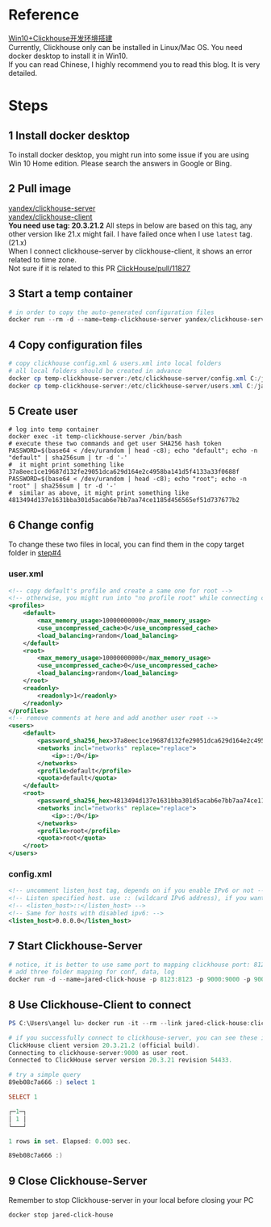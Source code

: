 # Reference
[Win10+Clickhouse开发环境搭建](https://www.cnblogs.com/throwable/p/14015092.html)  
Currently, Clickhouse only can be installed in Linux/Mac OS. You need docker desktop to install it in Win10.  
If you can read Chinese, I highly recommend you to read this blog. It is very detailed.

# Steps
## 1 Install docker desktop
To install docker desktop, you might run into some issue if you are using Win 10 Home edition. Please search the answers in Google or Bing.
## 2 Pull image
[yandex/clickhouse-server](https://hub.docker.com/r/yandex/clickhouse-server)  
[yandex/clickhouse-client](https://hub.docker.com/r/yandex/clickhouse-client)  
**You need use tag: 20.3.21.2** All steps in below are based on this tag, any other version like 21.x might fail. I have failed once when I use `latest` tag. (21.x)  
When I connect clickhouse-server by clickhouse-client, it shows an error related to time zone.  
Not sure if it is related to this PR [ClickHouse/pull/11827](https://github.com/ClickHouse/ClickHouse/pull/11827/files)
## 3 Start a temp container
```ps1
# in order to copy the auto-generated configuration files
docker run --rm -d --name=temp-clickhouse-server yandex/clickhouse-server:20.3.21.2
``` 
## 4 Copy configuration files
```ps1
# copy clickhouse config.xml & users.xml into local folders
# all local folders should be created in advance
docker cp temp-clickhouse-server:/etc/clickhouse-server/config.xml C:/jared/click-house/conf/config.xml
docker cp temp-clickhouse-server:/etc/clickhouse-server/users.xml C:/jared/click-house/conf/users.xml
```
## 5 Create user
```shell
# log into temp container
docker exec -it temp-clickhouse-server /bin/bash
# execute these two commands and get user SHA256 hash token
PASSWORD=$(base64 < /dev/urandom | head -c8); echo "default"; echo -n "default" | sha256sum | tr -d '-'
#  it might print something like 37a8eec1ce19687d132fe29051dca629d164e2c4958ba141d5f4133a33f0688f
PASSWORD=$(base64 < /dev/urandom | head -c8); echo "root"; echo -n "root" | sha256sum | tr -d '-'
#  similar as above, it might print something like 4813494d137e1631bba301d5acab6e7bb7aa74ce1185d456565ef51d737677b2
```
## 6 Change config
To change these two files in local, you can find them in the copy target folder in [step#4](#copy-configuration-files)
### user.xml
```xml
<!-- copy default's profile and create a same one for root -->
<!-- otherwise, you might run into "no profile root" while connecting clickhouse-server by using root -->
<profiles>
    <default>
        <max_memory_usage>10000000000</max_memory_usage>
        <use_uncompressed_cache>0</use_uncompressed_cache>
        <load_balancing>random</load_balancing>
    </default>
    <root>
        <max_memory_usage>10000000000</max_memory_usage>
        <use_uncompressed_cache>0</use_uncompressed_cache>
        <load_balancing>random</load_balancing>
    </root>
    <readonly>
        <readonly>1</readonly>
    </readonly>
</profiles>
<!-- remove comments at here and add another user root -->
<users>
    <default>
        <password_sha256_hex>37a8eec1ce19687d132fe29051dca629d164e2c4958ba141d5f4133a33f0688f</password_sha256_hex>
        <networks incl="networks" replace="replace">
            <ip>::/0</ip>
        </networks>
        <profile>default</profile>
        <quota>default</quota>
    </default>
    <root>
        <password_sha256_hex>4813494d137e1631bba301d5acab6e7bb7aa74ce1185d456565ef51d737677b2</password_sha256_hex>
        <networks incl="networks" replace="replace">
            <ip>::/0</ip>
        </networks>
        <profile>root</profile>
        <quota>root</quota>
    </root>
</users>
```
### config.xml
```xml
<!-- uncomment listen_host tag, depends on if you enable IPv6 or not -->
<!-- Listen specified host. use :: (wildcard IPv6 address), if you want to accept connections both with IPv4 and IPv6 from everywhere. -->
<!-- <listen_host>::</listen_host> -->
<!-- Same for hosts with disabled ipv6: -->
<listen_host>0.0.0.0</listen_host>
```
## 7 Start Clickhouse-Server
```ps1
# notice, it is better to use same port to mapping clickhouse port: 8123, 9000, 9009
# add three folder mapping for conf, data, log
docker run -d --name=jared-click-house -p 8123:8123 -p 9000:9000 -p 9009:9009 --ulimit nofile=262144:262144 -v C:/jared/click-house/conf/:/etc/clickhouse-server:rw -v C:/jared/click-house/data/:/var/lib/clickhouse:rw -v C:/jared/click-house/log/:/var/log/clickhouse-server:rw yandex/clickhouse-server:20.3.21.2
```

## 8 Use Clickhouse-Client to connect
```ps1
PS C:\Users\angel lu> docker run -it --rm --link jared-click-house:clickhouse-server yandex/clickhouse-client:20.3.21.2 -uroot --password root --host clickhouse-server

# if you successfully connect to clickhouse-server, you can see these information in below
ClickHouse client version 20.3.21.2 (official build).
Connecting to clickhouse-server:9000 as user root.
Connected to ClickHouse server version 20.3.21 revision 54433.

# try a simple query
89eb08c7a666 :) select 1

SELECT 1

┌─1─┐
│ 1 │
└───┘

1 rows in set. Elapsed: 0.003 sec.

89eb08c7a666 :)
```

## 9 Close Clickhouse-Server
Remember to stop Clickhouse-server in your local before closing your PC
```ps1
docker stop jared-click-house
```